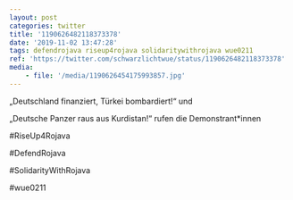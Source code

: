 ```yaml
---
layout: post
categories: twitter
title: '1190626482118373378'
date: '2019-11-02 13:47:28'
tags: defendrojava riseup4rojava solidaritywithrojava wue0211
ref: 'https://twitter.com/schwarzlichtwue/status/1190626482118373378'
media:
    - file: '/media/1190626454175993857.jpg'
---
```

„Deutschland finanziert, Türkei bombardiert!“ und

„Deutsche Panzer raus aus Kurdistan!“ rufen die Demonstrant\*innen

#RiseUp4Rojava

#DefendRojava

#SolidarityWithRojava

#wue0211  